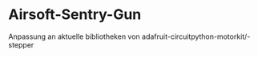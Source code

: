 # Airsoft-Sentry-Gun
Anpassung an aktuelle bibliotheken von adafruit-circuitpython-motorkit/-stepper
